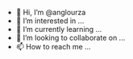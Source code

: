 - 👋 Hi, I’m @anglourza
- 👀 I’m interested in ...
- 🌱 I’m currently learning ...
- 💞️ I’m looking to collaborate on ...
- 📫 How to reach me ...

<!---
anglourza/anglourza is a ✨ special ✨ repository because its `README.md` (this file) appears on your GitHub profile.
You can click the Preview link to take a look at your changes.
--->
